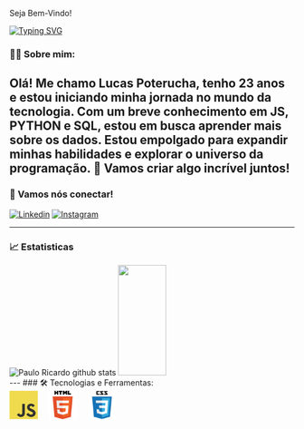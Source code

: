 Seja Bem-Vindo!

[![Typing SVG](https://readme-typing-svg.herokuapp.com/?color=2E86C1&size=35&Left=true&vLeft=true&width=1000&lines=Olá,+Meu+nome+é+Lucas+Poterucha;Seja+Bem-Vindo!+:%29)](https://git.io/typing-svg)
### 👨‍💻 Sobre mim:
Olá! Me chamo **Lucas Poterucha**, tenho 23 anos e estou **iniciando minha jornada no mundo da tecnologia**. Com um breve conhecimento em **JS**, **PYTHON** e **SQL**, estou em busca aprender mais sobre os dados. Estou empolgado para expandir minhas habilidades e explorar o universo da programação. 🚀
**Vamos criar algo incrível juntos!**
---
### 📱 Vamos nós conectar! 
[![Linkedin](https://img.shields.io/badge/LinkedIn-0077B5?style=for-the-badge&logo=linkedin&logoColor=white)](https://www.linkedin.com/in/lucaspoterucha/)
[![Instagram](https://img.shields.io/badge/Instagram-E4405F?style=for-the-badge&logo=instagram&logoColor=white)](https://www.instagram.com/lucas_poterucha/)

---
### 📈 Estatisticas 
<div align="left">  
  <img width="49%" height="195px" src="https://github-readme-stats.vercel.app/api?username=lucaspoterucha&show_icons=true&count_private=true&hide_border=true&title_color=2E86C1&icon_color=f2E86C1&text_color=c9d1d9&bg_color=0d1117" alt="Paulo Ricardo github stats" /> 
  <img width="41%" height="195px" src="https://github-readme-stats.vercel.app/api/top-langs/?username=lucaspoterucha&layout=compact&hide_border=true&title_color=2E86C1&text_color=ECFFED&bg_color=0d1117" />
</div>
---
### 🛠️ Tecnologias e Ferramentas:
<div align="left">
  <img height="50" src="https://raw.githubusercontent.com/github/explore/80688e429a7d4ef2fca1e82350fe8e3517d3494d/topics/javascript/javascript.png" alt="JavaScript" style="margin-right: 15px;">
  <img height="50" src="https://raw.githubusercontent.com/github/explore/80688e429a7d4ef2fca1e82350fe8e3517d3494d/topics/html/html.png" alt="HTML5" style="margin-right: 15px;">
  <img height="50" src="https://raw.githubusercontent.com/github/explore/80688e429a7d4ef2fca1e82350fe8e3517d3494d/topics/css/css.png" alt="CSS" style="margin-right: 15px;">
</div>
